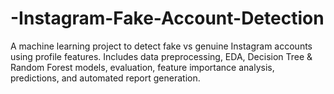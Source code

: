 # -Instagram-Fake-Account-Detection
A machine learning project to detect fake vs genuine Instagram accounts using profile features. Includes data preprocessing, EDA, Decision Tree &amp; Random Forest models, evaluation, feature importance analysis, predictions, and automated report generation.
